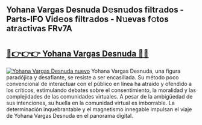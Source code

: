 ## Yohana Vargas Desnuda D𝚎sn𝚞dos filtr𝚊dos - Parts-IFO Vid𝚎os filtr𝚊dos - N𝚞evas f𝚘tos atr𝚊ctivas FRv7A

# <h2><a href="http://mb7t6yi.tromn.icu/?c=Yohana+Vargas+Desnuda">🔗👉👉👉 Yohana Vargas Desnuda 🔗🔗</a></h2>

[![Yohana Vargas Desnuda nuevo](https://i.imgur.com/pEAQMta.gif)](http://mb7t6yi.tromn.icu/?c=Yohana+Vargas+Desnuda)
Yohana Vargas Desnuda, una figura paradójica y desafiante, se resiste a ser encasillada. Su método poco convencional de interactuar con el público en línea ha atraído y ofendido a los críticos, estimulando debates sobre el consentimiento, la moralidad y las complejidades de las comunidades virtuales. A pesar de la ambigüedad de sus intenciones, su huella en la comunidad virtual es imborrable. La determinación inquebrantable y el magnetismo innegable impulsan el viaje de Yohana Vargas Desnuda en el panorama digital.
